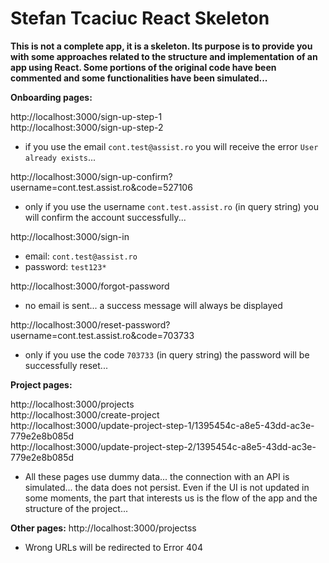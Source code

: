 # Stefan Tcaciuc React Skeleton

**This is not a complete app, it is a skeleton. Its purpose is to provide you with some approaches related to the structure and implementation of an app using React. Some portions of the original code have been commented and some functionalities have been simulated...**

**Onboarding pages:**

http://localhost:3000/sign-up-step-1<br>
http://localhost:3000/sign-up-step-2

- if you use the email `cont.test@assist.ro` you will receive the error `User already exists`...

http://localhost:3000/sign-up-confirm?username=cont.test.assist.ro&code=527106

- only if you use the username `cont.test.assist.ro` (in query string) you will confirm the account successfully...

http://localhost:3000/sign-in

- email: `cont.test@assist.ro`
- password: `test123*`

http://localhost:3000/forgot-password

- no email is sent... a success message will always be displayed

http://localhost:3000/reset-password?username=cont.test.assist.ro&code=703733

- only if you use the code `703733` (in query string) the password will be successfully reset...

**Project pages:**

http://localhost:3000/projects<br>
http://localhost:3000/create-project<br>
http://localhost:3000/update-project-step-1/1395454c-a8e5-43dd-ac3e-779e2e8b085d<br>
http://localhost:3000/update-project-step-2/1395454c-a8e5-43dd-ac3e-779e2e8b085d

- All these pages use dummy data... the connection with an API is simulated... the data does not persist. Even if the UI is not updated in some moments, the part that interests us is the flow of the app and the structure of the project...

**Other pages:**
http://localhost:3000/projectss

- Wrong URLs will be redirected to Error 404
